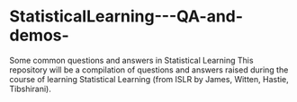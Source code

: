 # StatisticalLearning---QA-and-demos-
Some common questions and answers in Statistical Learning 
This repository will be a compilation of questions and answers raised during the course of learning Statistical Learning (from ISLR by James, Witten, Hastie, Tibshirani).
